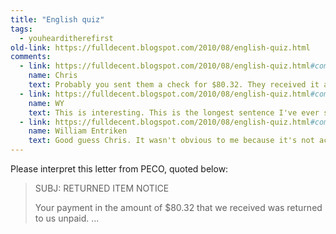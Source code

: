 ```yaml
---
title: "English quiz"
tags:
  - youhearditherefirst 
old-link: https://fulldecent.blogspot.com/2010/08/english-quiz.html
comments:
  - link: https://fulldecent.blogspot.com/2010/08/english-quiz.html#comment-1474416222026281001
    name: Chris
    text: Probably you sent them a check for $80.32. They received it and submitted it to their bank. The bank returned it to them and did not issue funds to them. This is usually because the account has NSF.
  - link: https://fulldecent.blogspot.com/2010/08/english-quiz.html#comment-1621111274770682033
    name: WY
    text: This is interesting. This is the longest sentence I've ever seen to describe "unpaid."
  - link: https://fulldecent.blogspot.com/2010/08/english-quiz.html#comment-3729029347203488495
    name: William Entriken
    text: Good guess Chris. It wasn't obvious to me because it's not actually a check, it was a direct debit.<br><br>Side note, this wasn't a letter to me, I pay my bills on time :-)
---
```


Please interpret this letter from PECO, quoted below:

> SUBJ: RETURNED ITEM NOTICE
>
> Your payment in the amount of $80.32 that we received was returned to us unpaid.
> ...
